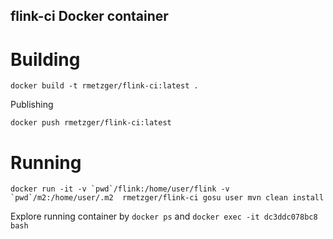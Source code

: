 ## flink-ci Docker container

# Building

```
docker build -t rmetzger/flink-ci:latest .
```

Publishing

```
docker push rmetzger/flink-ci:latest
```

# Running

```
docker run -it -v `pwd`/flink:/home/user/flink -v `pwd`/m2:/home/user/.m2  rmetzger/flink-ci gosu user mvn clean install
```

Explore running container by `docker ps` and `docker exec -it dc3ddc078bc8 bash`